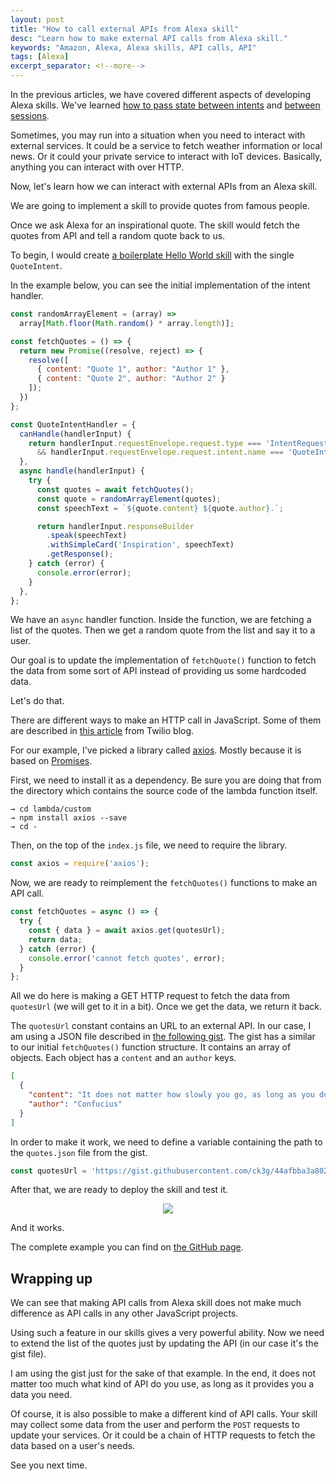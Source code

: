```yaml
---
layout: post
title: "How to call external APIs from Alexa skill"
desc: "Learn how to make external API calls from Alexa skill."
keywords: "Amazon, Alexa, Alexa skills, API calls, API"
tags: [Alexa]
excerpt_separator: <!--more-->
---
```


In the previous articles, we have covered different aspects of developing Alexa skills.
We've learned [how to pass state between intents](http://whatdidilearn.info/2018/09/02/how-to-use-session-attributes-in-alexa-skills.html) and [between sessions](http://whatdidilearn.info/2018/09/16/how-to-keep-state-between-sessions-in-alexa-skill.html).

Sometimes, you may run into a situation when you need to interact with external services.
It could be a service to fetch weather information or local news.
Or it could your private service to interact with IoT devices.
Basically, anything you can interact with over HTTP.

Now, let's learn how we can interact with external APIs from an Alexa skill.

<!--more-->

We are going to implement a skill to provide quotes from famous people.

Once we ask Alexa for an inspirational quote.
The skill would fetch the quotes from API and tell a random quote back to us.

To begin, I would create [a boilerplate Hello World skill](http://whatdidilearn.info/2018/07/22/use-ask-cli-to-create-and-deploy-alexa-skills.html) with the single `QuoteIntent`.

In the example below, you can see the initial implementation of the intent handler.

```js
const randomArrayElement = (array) =>
  array[Math.floor(Math.random() * array.length)];

const fetchQuotes = () => {
  return new Promise((resolve, reject) => {
    resolve([
      { content: "Quote 1", author: "Author 1" },
      { content: "Quote 2", author: "Author 2" }
    ]);
  })
};

const QuoteIntentHandler = {
  canHandle(handlerInput) {
    return handlerInput.requestEnvelope.request.type === 'IntentRequest'
      && handlerInput.requestEnvelope.request.intent.name === 'QuoteIntent';
  },
  async handle(handlerInput) {
    try {
      const quotes = await fetchQuotes();
      const quote = randomArrayElement(quotes);
      const speechText = `${quote.content} ${quote.author}.`;

      return handlerInput.responseBuilder
        .speak(speechText)
        .withSimpleCard('Inspiration', speechText)
        .getResponse();
    } catch (error) {
      console.error(error);
    }
  },
};
```

We have an `async` handler function. Inside the function, we are fetching a list of the quotes.
Then we get a random quote from the list and say it to a user.

Our goal is to update the implementation of `fetchQuote()` function to fetch the data from some sort of API instead of providing us some hardcoded data.

Let's do that.

There are different ways to make an HTTP call in JavaScript.
Some of them are described in [this article](https://www.twilio.com/blog/2017/08/http-requests-in-node-js.html) from Twilio blog.

For our example, I've picked a library called [axios](https://github.com/axios/axios). Mostly because it is based on [Promises](https://developer.mozilla.org/en-US/docs/Web/JavaScript/Reference/Global_Objects/Promise).

First, we need to install it as a dependency. Be sure you are doing that from the directory which contains the source code of the lambda function itself.

```
→ cd lambda/custom
→ npm install axios --save
→ cd -
```

Then, on the top of the `index.js` file, we need to require the library.

```js
const axios = require('axios');
```

Now, we are ready to reimplement the `fetchQuotes()` functions to make an API call.

```js
const fetchQuotes = async () => {
  try {
    const { data } = await axios.get(quotesUrl);
    return data;
  } catch (error) {
    console.error('cannot fetch quotes', error);
  }
};
```

All we do here is making a GET HTTP request to fetch the data from `quotesUrl` (we will get to it in a bit).
Once we get the data, we return it back.

The `quotesUrl` constant contains an URL to an external API. In our case, I am using a JSON file described in [the following gist](https://gist.github.com/ck3g/44afbba3a80270167cedad37bb8114e3).
The gist has a similar to our initial `fetchQuotes()` function structure. It contains an array of objects. Each object has a `content` and an `author` keys.

```json
[
  {
    "content": "It does not matter how slowly you go, as long as you do not stop.",
    "author": "Confucius"
  }
]
```

In order to make it work, we need to define a variable containing the path to the `quotes.json` file from the gist.

```js
const quotesUrl = 'https://gist.githubusercontent.com/ck3g/44afbba3a80270167cedad37bb8114e3/raw/quotes.json';
```

After that, we are ready to deploy the skill and test it.

<p align="center">
  <img style="max-width: 50%" src="{{ site.url }}/img/posts/alexa-api-calls/example.png" />
</p>

And it works.

The complete example you can find on [the GitHub page](https://github.com/ck3g/alexa-skill-how-tos/tree/master/how-to-call-external-apis).

## Wrapping up

We can see that making API calls from Alexa skill does not make much difference as API calls in any other JavaScript projects.

Using such a feature in our skills gives a very powerful ability. Now we need to extend the list of the quotes just by updating the API (in our case it's the gist file).

I am using the gist just for the sake of that example. In the end, it does not matter too much what kind of API do you use, as long as it provides you a data you need.

Of course, it is also possible to make a different kind of API calls.
Your skill may collect some data from the user and perform the `POST` requests to update your services.
Or it could be a chain of HTTP requests to fetch the data based on a user's needs.

See you next time.
